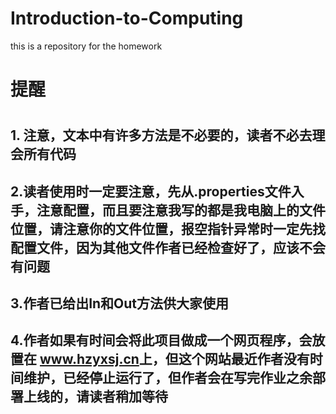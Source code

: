 # Introduction-to-Computing
this is a repository for the homework
<h1>提醒<h1>
   <h2>1. 注意，文本中有许多方法是不必要的，读者不必去理会所有代码</h2>
   <h2> 2.读者使用时一定要注意，先从.properties文件入手，注意配置，而且要注意我写的都是我电脑上的文件位置，请注意你的文件位置，报空指针异常时一定先找配置文件，因为其他文件作者已经检查好了，应该不会有问题</h2>
    <h2>3.作者已给出In和Out方法供大家使用</h2>
    
   <h2> 4.作者如果有时间会将此项目做成一个网页程序，会放置在 <a href="http://www.hzyxsj.cn">www.hzyxsj.cn</a>上，但这个网站最近作者没有时间维护，已经停止运行了，但作者会在写完作业之余部署上线的，请读者稍加等待</h2>
